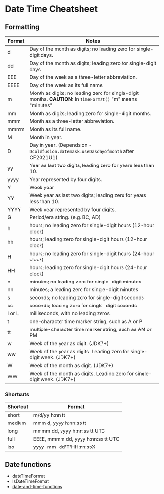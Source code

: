 # Date Time Cheatsheet

## Formatting

| Format | Notes                                                                     |
|--------|---------------------------------------------------------------------------|
| d      | Day of the month as digits; no leading zero for single-digit days.        |
| dd     | Day of the month as digits; leading zero for single-digit days.           |
| EEE    | Day of the week as a three-letter abbreviation.                           |
| EEEE   | Day of the week as its full name.                                         |
| m      | Month as digits; no leading zero for single-digit months. **CAUTION:** In `timeFormat()` "m" means "minutes"  |
| mm     | Month as digits; leading zero for single-digit months.                    |
| mmm    | Month as a three-letter abbreviation.                                     |
| mmmm   | Month as its full name.                                                   |
| M      | Month in year.                                                            |
| D      | Day in year. (Depends on `-Dcoldfusion.datemask.useDasdayofmonth` after CF2021U1) |
| yy     | Year as last two digits; leading zero for years less than 10.             |
| yyyy   | Year represented by four digits.                                          |
| Y      | Week year                                                                 |
| YY     | Week year as last two digits; leading zero for years less than 10.        |
| YYYY   | Week year represented by four digits.                                     |
| G      | Period/era string. (e.g. BC, AD)                                          |
| h      | hours; no leading zero for single-digit hours (12-hour clock)             |
| hh     | hours; leading zero for single-digit hours (12-hour clock)                |
| H      | hours; no leading zero for single-digit hours (24-hour clock)             |
| HH     | hours; leading zero for single-digit hours (24-hour clock)                |
| n      | minutes; no leading zero for single-digit minutes                         |
| nn     | minutes; a leading zero for single-digit minutes                          |
| s      | seconds; no leading zero for single-digit seconds                         |
| ss     | seconds; leading zero for single-digit seconds                            |
| l or L | milliseconds, with no leading zeros                                       |
| t      | one-character time marker string, such as A or P                          |
| tt     | multiple-character time marker string, such as AM or PM                   |
| w      | Week of the year as digit. (JDK7+)                                        |
| ww     | Week of the year as digits. Leading zero for single-digit week. (JDK7+)   |
| W      | Week of the month as digit. (JDK7+)                                       |
| WW     | Week of the month as digits. Leading zero for single-digit week. (JDK7+)  |

### Shortcuts

| Shortcut | Format                              |
|----------|-------------------------------------|
| short    | m/d/yy h:nn tt                      |
| medium   | mmm d, yyyy h:nn:ss tt              |
| long     | mmmm dd, yyyy h:nn:ss tt UTC        |
| full     | EEEE, mmmm dd, yyyy h:nn:ss tt UTC  |
| iso      | yyyy-mm-dd'T'HH:nn:ssX              |

## Date functions

* dateTimeFormat
* lsDateTimeFormat
* [date-and-time-functions](/date-and-time-functions)

